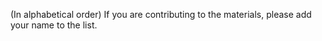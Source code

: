 (In alphabetical order) If you are contributing to the materials, please add your name to the list.


